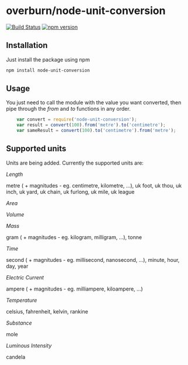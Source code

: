 # overburn/node-unit-conversion

[![Build Status](https://travis-ci.org/overburn/node-unit-conversion.svg?branch=master)](https://travis-ci.org/overburn/node-unit-conversion)
[![npm version](https://badge.fury.io/js/node-unit-conversion.svg)](https://badge.fury.io/js/node-unit-conversion)

## Installation

Just install the package using npm
```bash
npm install node-unit-conversion
```


## Usage

You just need to call the module with the value you want converted, then pipe through the *from* and *to* functions in any order.

```javascript
	var convert = require('node-unit-conversion');
	var result = convert(100).from('metre').to('centimetre');
	var sameResult = convert(100).to('centimetre').from('metre');
```

## Supported units

Units are being added. Currently the supported units are:

*Length*

metre ( + magnitudes - eg. centimetre, kilometre, ...),
uk foot, uk thou, uk inch, uk yard, uk chain, uk furlong, uk mile, uk league

*Area*


*Volume*



*Mass*

gram ( + magnitudes - eg. kilogram, milligram, ...), tonne

*Time*

second ( + magnitudes - eg. millisecond, nanosecond, ...), minute, hour, day, year

*Electric Current*

ampere ( + magnitudes - eg. milliampere, kiloampere, ...)

*Temperature*

celsius, fahrenheit, kelvin, rankine

*Substance*

mole

*Luminous Intensity*

candela
